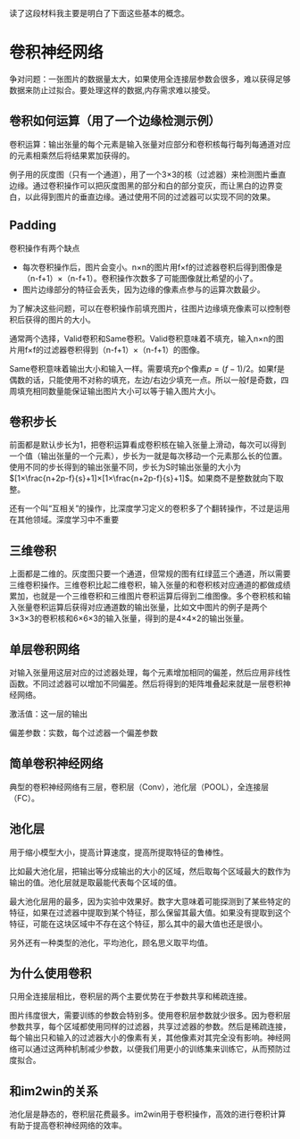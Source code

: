 读了这段材料我主要是明白了下面这些基本的概念。

# 卷积神经网络

争对问题：一张图片的数据量太大，如果使用全连接层参数会很多，难以获得足够数据来防止过拟合。要处理这样的数据,内存需求难以接受。

## 卷积如何运算（用了一个边缘检测示例）

卷积运算：输出张量的每个元素是输入张量对应部分和卷积核每行每列每通道对应的元素相乘然后将结果累加获得的。

例子用的灰度图（只有一个通道），用了一个3×3的核（过滤器）来检测图片垂直边缘。通过卷积操作可以把灰度图黑的部分和白的部分变灰，而让黑白的边界变白，以此得到图片的垂直边缘。通过使用不同的过滤器可以实现不同的效果。

## Padding

卷积操作有两个缺点

- 每次卷积操作后，图片会变小。n×n的图片用f×f的过滤器卷积后得到图像是（n-f+1）×（n-f+1）。卷积操作次数多了可能图像就比希望的小了。
- 图片边缘部分的特征会丢失，因为边缘的像素点参与的运算次数最少。

为了解决这些问题，可以在卷积操作前填充图片，往图片边缘填充像素可以控制卷积后获得的图片的大小。

通常两个选择，Valid卷积和Same卷积。Valid卷积意味着不填充，输入n×n的图片用f×f的过滤器卷积得到（n-f+1）×（n-f+1）的图像。

Same卷积意味着输出大小和输入一样。需要填充p个像素$p=(f-1)/2$。如果f是偶数的话，只能使用不对称的填充，左边/右边少填充一点。所以一般f是奇数，四周填充相同数量能保证输出图片大小可以等于输入图片大小。

## 卷积步长

前面都是默认步长为1，把卷积运算看成卷积核在输入张量上滑动，每次可以得到一个值（输出张量的一个元素），步长为一就是每次移动一个元素那么长的位置。使用不同的步长得到的输出张量不同，步长为S时输出张量的大小为$[1×\frac{n+2p-f}{s}+1]×[1×\frac{n+2p-f}{s}+1]$。如果商不是整数就向下取整。

还有一个叫“互相关”的操作，比深度学习定义的卷积多了个翻转操作，不过是运用在其他领域。深度学习中不重要

## 三维卷积

上面都是二维的。灰度图只要一个通道，但常规的图有红绿蓝三个通道，所以需要三维卷积操作。三维卷积比起二维卷积，输入张量的和卷积核对应通道的都做成绩累加，也就是一个三维卷积和三维图片卷积运算后得到二维图像。多个卷积核和输入张量卷积运算后获得对应通道数的输出张量，比如文中图片的例子是两个3×3×3的卷积核和6×6×3的输入张量，得到的是4×4×2的输出张量。

## 单层卷积网络

对输入张量用这层对应的过滤器处理，每个元素增加相同的偏差，然后应用非线性函数。不同过滤器可以增加不同偏差。然后将得到的矩阵堆叠起来就是一层卷积神经网络。

激活值：这一层的输出

偏差参数：实数，每个过滤器一个偏差参数

## 简单卷积神经网络

典型的卷积神经网络有三层，卷积层（Conv），池化层（POOL），全连接层（FC）。

## 池化层

用于缩小模型大小，提高计算速度，提高所提取特征的鲁棒性。

比如最大池化层，把输出等分成输出的大小的区域，然后取每个区域最大的数作为输出的值。池化层就是取最能代表每个区域的值。

最大池化层用的最多，因为实验中效果好。数字大意味着可能探测到了某些特定的特征，如果在过滤器中提取到某个特征，那么保留其最大值。如果没有提取到这个特征，可能在这块区域中不存在这个特征，那么其中的最大值也还是很小。

另外还有一种类型的池化，平均池化，顾名思义取平均值。

## 为什么使用卷积

只用全连接层相比，卷积层的两个主要优势在于参数共享和稀疏连接。

图片纬度很大，需要训练的参数会特别多。使用卷积层参数就少很多。因为卷积层参数共享，每个区域都使用同样的过滤器，共享过滤器的参数。然后是稀疏连接，每个输出只和输入的过滤器大小的像素有关，其他像素对其完全没有影响。神经网络可以通过这两种机制减少参数，以便我们用更小的训练集来训练它，从而预防过度拟合。

## 和im2win的关系

池化层是静态的，卷积层花费最多。im2win用于卷积操作，高效的进行卷积计算有助于提高卷积神经网络的效率。

